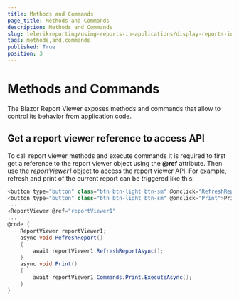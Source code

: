 ```yaml
---
title: Methods and Commands
page_title: Methods and Commands 
description: Methods and Commands
slug: telerikreporting/using-reports-in-applications/display-reports-in-applications/web-application/blazor-report-viewer/methods-and-commands
tags: methods,and,commands
published: True
position: 3
---
```


# Methods and Commands

The Blazor Report Viewer exposes methods and commands that allow to control its behavior from application code.

## Get a report viewer reference to access API

To call report viewer methods and execute commands it is required to first get a reference to the report viewer object using the __@ref__ attribute. Then use the *reportViewer1* object to access the report viewer API. For example, refresh and print of the current report can be triggered like this: 
    
````c#
<button type="button" class="btn btn-light btn-sm" @onclick="RefreshReport">Refresh Report</button>
<button type="button" class="btn btn-light btn-sm" @onclick="Print">Print Report</button>
...
<ReportViewer @ref="reportViewer1"
...
@code {
    ReportViewer reportViewer1;
    async void RefreshReport()
    {
        await reportViewer1.RefreshReportAsync();
    }
    async void Print()
    {
        await reportViewer1.Commands.Print.ExecuteAsync();
    }
}
````

